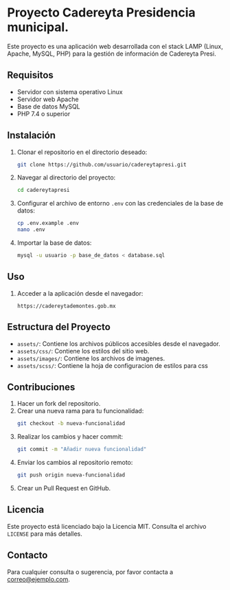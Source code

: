 # Proyecto Cadereyta Presidencia municipal.

Este proyecto es una aplicación web desarrollada con el stack LAMP (Linux, Apache, MySQL, PHP) para la gestión de información de Cadereyta Presi.

## Requisitos

- Servidor con sistema operativo Linux
- Servidor web Apache
- Base de datos MySQL
- PHP 7.4 o superior

## Instalación

1. Clonar el repositorio en el directorio deseado:
    ```bash
    git clone https://github.com/usuario/cadereytapresi.git
    ```

2. Navegar al directorio del proyecto:
    ```bash
    cd cadereytapresi
    ```

3. Configurar el archivo de entorno `.env` con las credenciales de la base de datos:
    ```bash
    cp .env.example .env
    nano .env
    ```

4. Importar la base de datos:
    ```bash
    mysql -u usuario -p base_de_datos < database.sql
    ```



## Uso



1. Acceder a la aplicación desde el navegador:
    ```
    https://cadereytademontes.gob.mx
    ```

## Estructura del Proyecto

- `assets/`: Contiene los archivos públicos accesibles desde el navegador.
- `assets/css/`: Contiene los estilos del sitio web.
- `assets/images/`: Contiene los archivos de imagenes.
- `assets/scss/`: Contiene la hoja de configuracion de estilos para css

## Contribuciones

1. Hacer un fork del repositorio.
2. Crear una nueva rama para tu funcionalidad:
    ```bash
    git checkout -b nueva-funcionalidad
    ```
3. Realizar los cambios y hacer commit:
    ```bash
    git commit -m "Añadir nueva funcionalidad"
    ```
4. Enviar los cambios al repositorio remoto:
    ```bash
    git push origin nueva-funcionalidad
    ```
5. Crear un Pull Request en GitHub.

## Licencia

Este proyecto está licenciado bajo la Licencia MIT. Consulta el archivo `LICENSE` para más detalles.

## Contacto

Para cualquier consulta o sugerencia, por favor contacta a [correo@ejemplo.com](mailto:soporte@iktansystem.uk).
